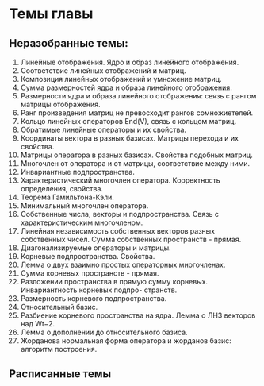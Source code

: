 # Темы главы

## Неразобранные темы:
1. Линейные отображения. Ядро и образ линейного отображения.
2. Соответствие линейных отображений и матриц.
3. Композиция линейных отображений и умножение матриц.
4. Сумма размерностей ядра и образа линейного отображения.
5. Размерности ядра и образа линейного отображения: связь с рангом матрицы отображения.
6. Ранг произведения матриц не превосходит рангов сомножиетелей.
7. Кольцо линейных операторов End(V), связь с кольцом матриц.
8. Обратимые линейные операторы и их свойства.
9. Координаты вектора в разных базисах. Матрицы перехода и их свойства.
10. Матрицы оператора в разных базисах. Свойства подобных матриц.
11. Многочлен от оператора и от матрицы, соответствие между ними.
12. Инвариантные подпространства.
13. Характеристический многочлен оператора. Корректность определения, свойства.
14. Теорема Гамильтона-Кэли.
15. Минимальный многочлен оператора.
16. Собственные числа, векторы и подпространства. Связь с характеристическим многочленом.
17. Линейная независимость собственных векторов разных собственных чисел. Сумма собственных
пространств - прямая.
18. Диагонализируемые операторы и матрицы.
19. Корневые подпространства. Свойства.
20. Лемма о двух взаимно простых операторных многочленах.
21. Сумма корневых пространств - прямая.
22. Разложении пространства в прямую сумму корневых. Инвариантность корневых подпро-
странств.
23. Размерность корневого подпространства.
24. Относительный базис.
25. Разбиение корневого пространства на ядра. Лемма о ЛНЗ векторов над Wt−2.
26. Лемма о дополнении до относительного базиса.
27. Жорданова нормальная форма оператора и жорданов базис: алгоритм построения.

## Расписанные темы
